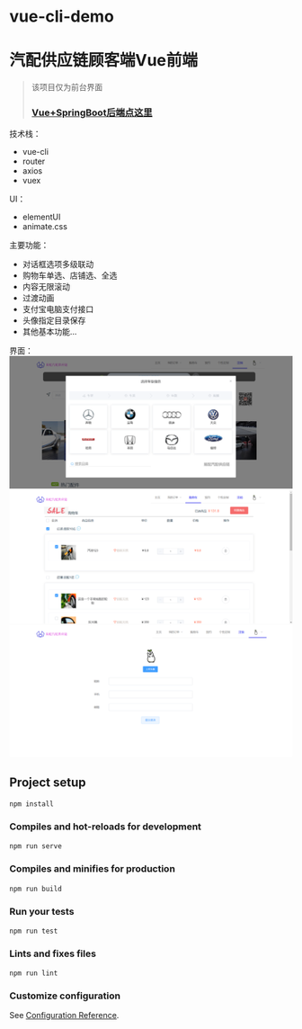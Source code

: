 # vue-cli-demo
# 汽配供应链顾客端Vue前端

> 该项目仅为前台界面
> ### [Vue+SpringBoot后端点这里](https://github.com/feihb123/springboot-vue-cli-supplychain)

技术栈：
- vue-cli
- router
- axios
- vuex 

UI：
- elementUI
- animate.css


主要功能：
- 对话框选项多级联动
- 购物车单选、店铺选、全选
- 内容无限滚动
- 过渡动画
- 支付宝电脑支付接口
- 头像指定目录保存
- 其他基本功能...

界面：
![image](./src/image/ui/index.png)
![image](./src/image/ui/shoppingCart.png)
![image](./src/image/ui/info.png)





## Project setup
```
npm install
```

### Compiles and hot-reloads for development
```
npm run serve
```

### Compiles and minifies for production
```
npm run build
```

### Run your tests
```
npm run test
```

### Lints and fixes files
```
npm run lint
```

### Customize configuration
See [Configuration Reference](https://cli.vuejs.org/config/).
